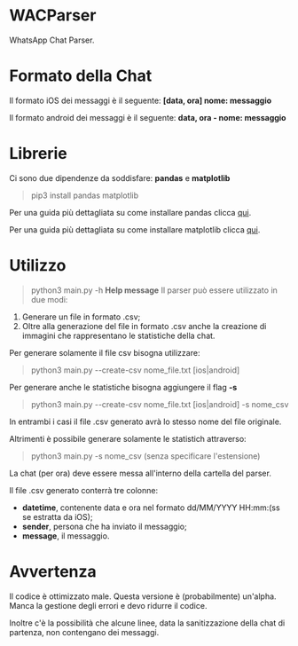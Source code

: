 # WACParser

WhatsApp Chat Parser.

# Formato della Chat
Il formato iOS dei messaggi è il seguente:
**[data, ora] nome: messaggio**

Il formato android dei messaggi è il seguente:
**data, ora - nome: messaggio**

# Librerie
Ci sono due dipendenze da soddisfare: **pandas** e **matplotlib**
> pip3 install pandas matplotlib

Per una guida più dettagliata su come installare pandas clicca [qui](https://pandas.pydata.org/pandas-docs/stable/getting_started/install.html).

Per una guida più dettagliata su come installare matplotlib clicca [qui](https://matplotlib.org/users/installing.html).

# Utilizzo
> python3 main.py -h **Help message**
Il parser può essere utilizzato in due modi:
1. Generare un file in formato .csv;
2. Oltre alla generazione del file in formato .csv anche la creazione di immagini che rappresentano le statistiche della chat.

Per generare solamente il file csv bisogna utilizzare:
> python3 main.py --create-csv nome_file.txt [ios|android]

Per generare anche le statistiche bisogna aggiungere il flag **-s**
> python3 main.py --create-csv nome_file.txt [ios|android] -s nome_csv

In entrambi i casi il file .csv generato avrà lo stesso nome del file originale.

Altrimenti è possibile generare solamente le statistich attraverso:
> python3 main.py -s nome_csv (senza specificare l'estensione)

La chat (per ora) deve essere messa all'interno della cartella del parser.

Il file .csv generato conterrà tre colonne:
- **datetime**, contenente data e ora nel formato dd/MM/YYYY HH:mm:(ss se estratta da iOS);
- **sender**, persona che ha inviato il messaggio;
- **message**, il messaggio.

# Avvertenza
Il codice è ottimizzato male.
Questa versione è (probabilmente) un'alpha. Manca la gestione degli errori e devo ridurre il codice.

Inoltre c'è la possibilità che alcune linee, data la sanitizzazione della chat di partenza, non contengano dei messaggi.
